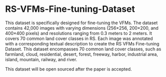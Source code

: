 # RS-VFMs-Fine-tuning-Dataset
This dataset is specifically designed for fine-tuning the VFMs. The dataset contains 42,000 images with varying dimensions (256×256, 200×200, and 400×400 pixels) and resolutions ranging from 0.3 meters to 2 meters. It covers 70 common land cover classes in RS. Each image was annotated with a corresponding textual description to create the RS VFMs Fine-tuning Dataset. This dataset encompasses 70 common land cover classes, such as farmland, cloud, residential, desert, forest, freeway, harbor, industrial area, island, mountain, railway, and river. 

This dataset will be open sourced after the paper is accepted.

